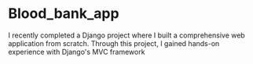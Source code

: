 # Blood_bank_app
I recently completed a Django project where I built a comprehensive web application from scratch. Through this project, I gained hands-on experience with Django's MVC framework

